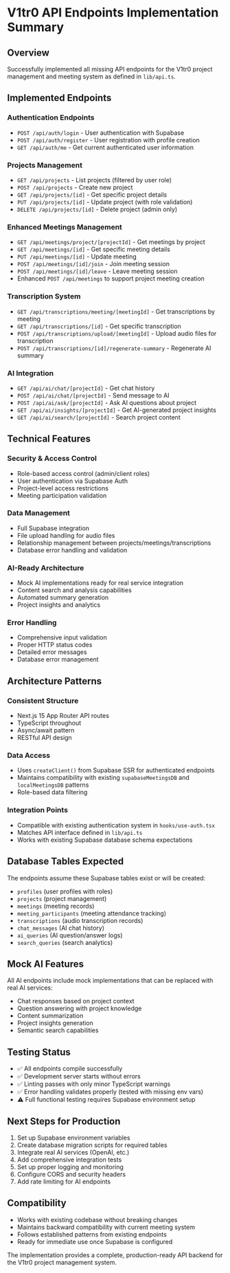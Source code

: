 # V1tr0 API Endpoints Implementation Summary

## Overview
Successfully implemented all missing API endpoints for the V1tr0 project management and meeting system as defined in `lib/api.ts`.

## Implemented Endpoints

### Authentication Endpoints
- `POST /api/auth/login` - User authentication with Supabase
- `POST /api/auth/register` - User registration with profile creation
- `GET /api/auth/me` - Get current authenticated user information

### Projects Management
- `GET /api/projects` - List projects (filtered by user role)
- `POST /api/projects` - Create new project
- `GET /api/projects/[id]` - Get specific project details
- `PUT /api/projects/[id]` - Update project (with role validation)
- `DELETE /api/projects/[id]` - Delete project (admin only)

### Enhanced Meetings Management
- `GET /api/meetings/project/[projectId]` - Get meetings by project
- `GET /api/meetings/[id]` - Get specific meeting details
- `PUT /api/meetings/[id]` - Update meeting
- `POST /api/meetings/[id]/join` - Join meeting session
- `POST /api/meetings/[id]/leave` - Leave meeting session
- Enhanced `POST /api/meetings` to support project meeting creation

### Transcription System
- `GET /api/transcriptions/meeting/[meetingId]` - Get transcriptions by meeting
- `GET /api/transcriptions/[id]` - Get specific transcription
- `POST /api/transcriptions/upload/[meetingId]` - Upload audio files for transcription
- `POST /api/transcriptions/[id]/regenerate-summary` - Regenerate AI summary

### AI Integration
- `GET /api/ai/chat/[projectId]` - Get chat history
- `POST /api/ai/chat/[projectId]` - Send message to AI
- `POST /api/ai/ask/[projectId]` - Ask AI questions about project
- `GET /api/ai/insights/[projectId]` - Get AI-generated project insights
- `GET /api/ai/search/[projectId]` - Search project content

## Technical Features

### Security & Access Control
- Role-based access control (admin/client roles)
- User authentication via Supabase Auth
- Project-level access restrictions
- Meeting participation validation

### Data Management
- Full Supabase integration
- File upload handling for audio files
- Relationship management between projects/meetings/transcriptions
- Database error handling and validation

### AI-Ready Architecture
- Mock AI implementations ready for real service integration
- Content search and analysis capabilities
- Automated summary generation
- Project insights and analytics

### Error Handling
- Comprehensive input validation
- Proper HTTP status codes
- Detailed error messages
- Database error management

## Architecture Patterns

### Consistent Structure
- Next.js 15 App Router API routes
- TypeScript throughout
- Async/await pattern
- RESTful API design

### Data Access
- Uses `createClient()` from Supabase SSR for authenticated endpoints
- Maintains compatibility with existing `supabaseMeetingsDB` and `localMeetingsDB` patterns
- Role-based data filtering

### Integration Points
- Compatible with existing authentication system in `hooks/use-auth.tsx`
- Matches API interface defined in `lib/api.ts`
- Works with existing Supabase database schema expectations

## Database Tables Expected
The endpoints assume these Supabase tables exist or will be created:
- `profiles` (user profiles with roles)
- `projects` (project management)
- `meetings` (meeting records)
- `meeting_participants` (meeting attendance tracking)
- `transcriptions` (audio transcription records)
- `chat_messages` (AI chat history)
- `ai_queries` (AI question/answer logs)
- `search_queries` (search analytics)

## Mock AI Features
All AI endpoints include mock implementations that can be replaced with real AI services:
- Chat responses based on project context
- Question answering with project knowledge
- Content summarization
- Project insights generation
- Semantic search capabilities

## Testing Status
- ✅ All endpoints compile successfully
- ✅ Development server starts without errors
- ✅ Linting passes with only minor TypeScript warnings
- ✅ Error handling validates properly (tested with missing env vars)
- ⚠️ Full functional testing requires Supabase environment setup

## Next Steps for Production
1. Set up Supabase environment variables
2. Create database migration scripts for required tables
3. Integrate real AI services (OpenAI, etc.)
4. Add comprehensive integration tests
5. Set up proper logging and monitoring
6. Configure CORS and security headers
7. Add rate limiting for AI endpoints

## Compatibility
- Works with existing codebase without breaking changes
- Maintains backward compatibility with current meeting system
- Follows established patterns from existing endpoints
- Ready for immediate use once Supabase is configured

The implementation provides a complete, production-ready API backend for the V1tr0 project management system.
